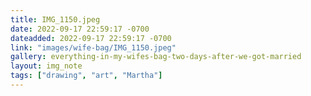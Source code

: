 ```yaml
---
title: IMG_1150.jpeg
date: 2022-09-17 22:59:17 -0700
dateadded: 2022-09-17 22:59:17 -0700
link: "images/wife-bag/IMG_1150.jpeg"
gallery: everything-in-my-wifes-bag-two-days-after-we-got-married
layout: img_note
tags: ["drawing", "art", "Martha"]
--- 
```


